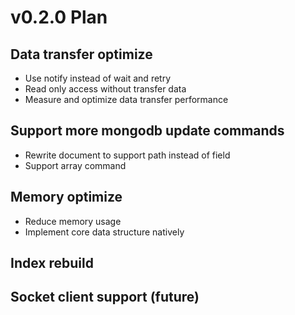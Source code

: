 # v0.2.0 Plan

## Data transfer optimize

* Use notify instead of wait and retry
* Read only access without transfer data
* Measure and optimize data transfer performance

## Support more mongodb update commands

* Rewrite document to support path instead of field
* Support array command

## Memory optimize

* Reduce memory usage
* Implement core data structure natively

## Index rebuild

## Socket client support (future)
